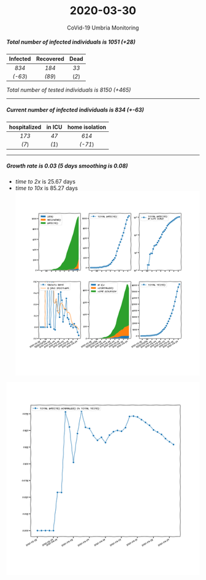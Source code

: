 <div align='center'>

# 2020-03-30
CoVid-19 Umbria Monitoring
</div>

##### Total number of infected individuals is 1051 (+28)
Infected | Recovered | Dead
:---: | :---: | :---:
*834* | *184* | *33*
*(-63*) | *(89*) | (*2*)

*Total number of tested individuals is 8150 (+465)*
***
##### Current number of infected individuals is 834 (+-63)
hospitalized | in ICU | home isolation
:---: | :---: | :---:
*173* |*47* |*614*
*(7*) |*(1*) |*(-71*)
***
##### Growth rate is 0.03 (5 days smoothing is 0.08)
- *time to 2x* is 25.67 days
- *time to 10x* is 85.27 days
![stats][stats]

![infected_normalized][infected_normalized]

[stats]: stats_Umbria.png
[infected_normalized]: infected_normalized_Umbria.png

